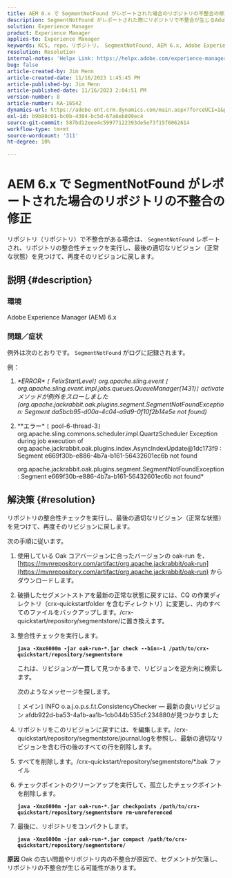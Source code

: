 ```yaml
---
title: AEM 6.x で SegmentNotFound がレポートされた場合のリポジトリの不整合の修正
description: SegmentNotFound がレポートされた際にリポジトリで不整合が生じるAdobe Experience Manager 6.x の問題を解決する方法を説明します。
solution: Experience Manager
product: Experience Manager
applies-to: Experience Manager
keywords: KCS, repo，リポジトリ， SegmentNotFound, AEM 6.x, Adobe Experience Manager 6.x，トラブルシューティング
resolution: Resolution
internal-notes: 'Helpx Link: https://helpx.adobe.com/experience-manager/kb/fix-inconsistencies-in-the-repository-when-segmentnotfound-issue.html'
bug: false
article-created-by: Jim Menn
article-created-date: 11/16/2023 1:45:45 PM
article-published-by: Jim Menn
article-published-date: 11/16/2023 2:04:51 PM
version-number: 8
article-number: KA-16542
dynamics-url: https://adobe-ent.crm.dynamics.com/main.aspx?forceUCI=1&pagetype=entityrecord&etn=knowledgearticle&id=da78176d-8684-ee11-8179-6045bd006268
exl-id: b9b98c01-bc0b-4384-bc5d-67a6eb899ec4
source-git-commit: 587bd12eee4c59977122393de5e73f15f6062614
workflow-type: tm+mt
source-wordcount: '311'
ht-degree: 10%

---
```


# AEM 6.x で SegmentNotFound がレポートされた場合のリポジトリの不整合の修正


リポジトリ（リポジトリ）で不整合がある場合は、 `SegmentNotFound` レポートされ、リポジトリの整合性チェックを実行し、最後の適切なリビジョン（正常な状態）を見つけて、再度そのリビジョンに戻します。

## 説明 {#description}


### <b>環境</b>

Adobe Experience Manager (AEM) 6.x



### <b>問題／症状</b>

例外は次のとおりです。 `SegmentNotFound` がログに記録されます。

例：

1. *\*ERROR\* `[` FelixStartLevel`]`  org.apache.sling.event `[` org.apache.sling.event.impl.jobs.queues.QueueManager(1431)`]`  activate メソッドが例外をスローしました (org.apache.jackrabbit.oak.plugins.segment.SegmentNotFoundException: Segment da5bcb95-d00a-4c04-a9d9-0f10f2b14e5e not found)*
2. *\*エラー\* `[` pool-6-thread-3`]`  org.apache.sling.commons.scheduler.impl.QuartzScheduler Exception during job execution of org.apache.jackrabbit.oak.plugins.index.AsyncIndexUpdate@1dc173f9 : Segment e669f30b-e886-4b7a-b161-56432601ec6b not found

   org.apache.jackrabbit.oak.plugins.segment.SegmentNotFoundException: Segment e669f30b-e886-4b7a-b161-56432601ec6b not found*



## 解決策 {#resolution}


リポジトリの整合性チェックを実行し、最後の適切なリビジョン（正常な状態）を見つけて、再度そのリビジョンに戻します。

次の手順に従います。

1. 使用している Oak コアバージョンに合ったバージョンの oak-run を、[https://mvnrepository.com/artifact/org.apache.jackrabbit/oak-run](https://mvnrepository.com/artifact/org.apache.jackrabbit/oak-run) からダウンロードします。
2. 破損したセグメントストアを最新の正常な状態に戻すには、CQ の作業ディレクトリ（crx-quickstartfolder を含むディレクトリ）に変更し、内のすべてのファイルをバックアップします。/crx-quickstart/repository/segmentstore/に置き換えます。
3. 整合性チェックを実行します。

   <b>`java -Xmx6000m -jar oak-run-*.jar check --bin=-1 /path/to/crx-quickstart/repository/segmentstore`</b>



   これは、リビジョンが一貫して見つかるまで、リビジョンを逆方向に検索します。



   次のようなメッセージを探します。

   `[` メイン`]`  INFO o.a.j.o.p.s.f.t.ConsistencyChecker — 最新の良いリビジョン afdb922d-ba53-4a1b-aa1b-1cb044b535cf:234880が見つかりました


4. リポジトリをこのリビジョンに戻すには、を編集します。/crx-quickstart/repository/segmentstore/journal.logを参照し、最新の適切なリビジョンを含む行の後のすべての行を削除します。
5. すべてを削除します。/crx-quickstart/repository/segmentstore/\*.bak ファイル
6. チェックポイントのクリーンアップを実行して、孤立したチェックポイントを削除します。

   <b>`java -Xmx6000m -jar oak-run-*.jar checkpoints /path/to/crx-quickstart/repository/segmentstore rm-unreferenced`</b>


7. 最後に、リポジトリをコンパクトします。

   <b>`java -Xmx6000m -jar oak-run-*.jar compact /path/to/crx-quickstart/repository/segmentstore/`</b>



<b>原因</b>
Oak の古い問題やリポジトリ内の不整合が原因で、セグメントが欠落し、リポジトリの不整合が生じる可能性があります。
